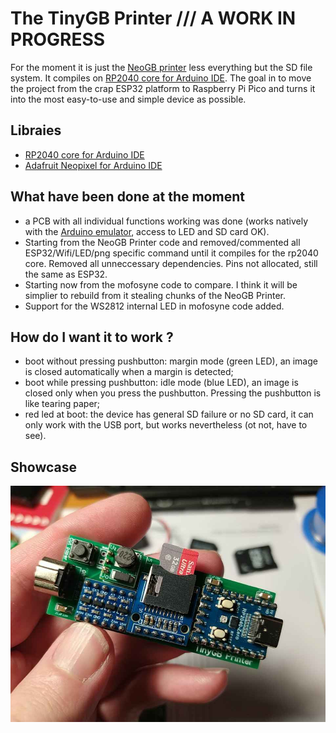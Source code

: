 # The TinyGB Printer /// A WORK IN PROGRESS

For the moment it is just the [NeoGB printer](https://github.com/zenaro147/NeoGB-Printer) less everything but the SD file system. It compiles on [RP2040 core for Arduino IDE](https://github.com/earlephilhower/arduino-pico). The goal in to move the project from the crap ESP32 platform to Raspberry Pi Pico and turns it into the most easy-to-use and simple device as possible.

## Libraies
- [RP2040 core for Arduino IDE](https://github.com/earlephilhower/arduino-pico)
- [Adafruit Neopixel for Arduino IDE](https://github.com/adafruit/Adafruit_NeoPixel)

## What have been done at the moment
- a PCB with all individual functions working was done (works natively with the [Arduino emulator](https://github.com/mofosyne/arduino-gameboy-printer-emulator), access to LED and SD card OK).
- Starting from the NeoGB Printer code and removed/commented all ESP32/Wifi/LED/png specific command until it compiles for the rp2040 core. Removed all unneccessary dependencies. Pins not allocated, still the same as ESP32.
- Starting now from the mofosyne code to compare. I think it will be simplier to rebuild from it stealing chunks of the NeoGB Printer.
- Support for the WS2812 internal LED in mofosyne code added.

## How do I want it to work ?
- boot without pressing pushbutton: margin mode (green LED), an image is closed automatically when a margin is detected;
- boot while pressing pushbutton: idle mode (blue LED), an image is closed only when you press the pushbutton. Pressing the pushbutton is like tearing paper;
- red led at boot: the device has general SD failure or no SD card, it can only work with the USB port, but works nevertheless (ot not, have to see).

## Showcase
![](Tiny_GB_Printer.jpg)
